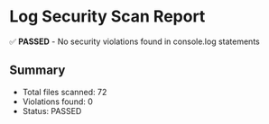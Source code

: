 # Log Security Scan Report

✅ **PASSED** - No security violations found in console.log statements

## Summary
- Total files scanned: 72
- Violations found: 0
- Status: PASSED

